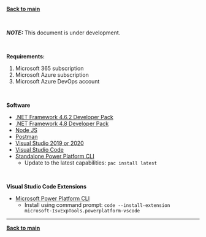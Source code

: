 [**Back to main**](./README.md)

 <br/>

 **_NOTE:_**  This document is under development.

 <br/>

**Requirements:**
1. Microsoft 365 subscription
1. Microsoft Azure subscription
1. Microsoft Azure DevOps account

 <br/>


**Software**
- [.NET Framework 4.6.2 Developer Pack](https://dotnet.microsoft.com/download/dotnet-framework/net462)
- [.NET Framework 4.8 Developer Pack](https://dotnet.microsoft.com/en-us/download/dotnet-framework/net48)
- [Node JS](https://nodejs.org/en/)
- [Postman](https://www.getpostman.com/)
- [Visual Studio 2019 or 2020](https://visualstudio.microsoft.com/downloads/)
- [Visual Studio Code](https://code.visualstudio.com)
- [Standalone Power Platform CLI](https://aka.ms/PowerAppsCLI)
    - Update to the latest capabilities: ```pac install latest```

 <br/>

**Visual Studio Code Extensions**
- [Microsoft Power Platform CLI](https://docs.microsoft.com/en-us/powerapps/maker/portals/power-apps-cli)
    - Install using command prompt: ```code --install-extension microsoft-IsvExpTools.powerplatform-vscode```


---

[**Back to main**](./README.md)
